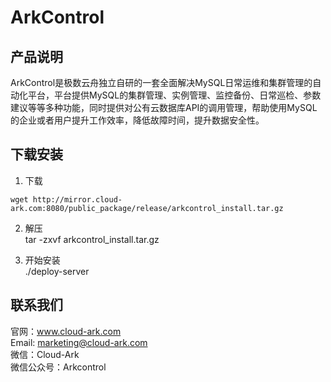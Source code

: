 # ArkControl
## 产品说明
ArkControl是极数云舟独立自研的一套全面解决MySQL日常运维和集群管理的自动化平台，平台提供MySQL的集群管理、实例管理、监控备份、日常巡检、参数建议等等多种功能，同时提供对公有云数据库API的调用管理，帮助使用MySQL的企业或者用户提升工作效率，降低故障时间，提升数据安全性。

## 下载安装

1. 下载
```
wget http://mirror.cloud-ark.com:8080/public_package/release/arkcontrol_install.tar.gz
```

2. 解压  
tar -zxvf arkcontrol_install.tar.gz

3. 开始安装  
./deploy-server


## 联系我们
官网：www.cloud-ark.com  
Email: marketing@cloud-ark.com  
微信：Cloud-Ark  
微信公众号：Arkcontrol
